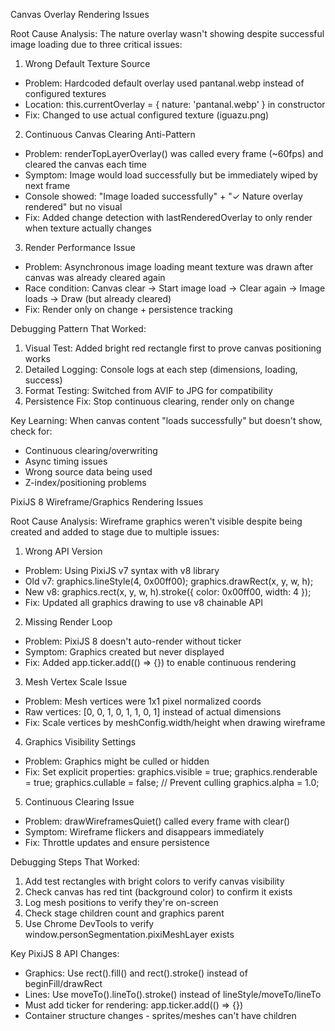 Canvas Overlay Rendering Issues

  Root Cause Analysis:
  The nature overlay wasn't showing despite successful
  image loading due to three critical issues:

  1. Wrong Default Texture Source

  - Problem: Hardcoded default overlay used pantanal.webp
  instead of configured textures
  - Location: this.currentOverlay = { nature: 
  'pantanal.webp' } in constructor
  - Fix: Changed to use actual configured texture
  (iguazu.png)

  2. Continuous Canvas Clearing Anti-Pattern

  - Problem: renderTopLayerOverlay() was called every
  frame (~60fps) and cleared the canvas each time
  - Symptom: Image would load successfully but be
  immediately wiped by next frame
  - Console showed: "Image loaded successfully" + "✓
  Nature overlay rendered" but no visual
  - Fix: Added change detection with lastRenderedOverlay
  to only render when texture actually changes

  3. Render Performance Issue

  - Problem: Asynchronous image loading meant texture was
  drawn after canvas was already cleared again
  - Race condition: Canvas clear → Start image load →
  Clear again → Image loads → Draw (but already cleared)
  - Fix: Render only on change + persistence tracking

  Debugging Pattern That Worked:
  1. Visual Test: Added bright red rectangle first to
  prove canvas positioning works
  2. Detailed Logging: Console logs at each step
  (dimensions, loading, success)
  3. Format Testing: Switched from AVIF to JPG for
  compatibility
  4. Persistence Fix: Stop continuous clearing, render
  only on change

  Key Learning: When canvas content "loads successfully"
  but doesn't show, check for:
  - Continuous clearing/overwriting
  - Async timing issues
  - Wrong source data being used
  - Z-index/positioning problems

PixiJS 8 Wireframe/Graphics Rendering Issues

  Root Cause Analysis:
  Wireframe graphics weren't visible despite being created
  and added to stage due to multiple issues:

  1. Wrong API Version
  - Problem: Using PixiJS v7 syntax with v8 library
  - Old v7: graphics.lineStyle(4, 0x00ff00); graphics.drawRect(x, y, w, h);
  - New v8: graphics.rect(x, y, w, h).stroke({ color: 0x00ff00, width: 4 });
  - Fix: Updated all graphics drawing to use v8 chainable API

  2. Missing Render Loop
  - Problem: PixiJS 8 doesn't auto-render without ticker
  - Symptom: Graphics created but never displayed
  - Fix: Added app.ticker.add(() => {}) to enable continuous rendering

  3. Mesh Vertex Scale Issue
  - Problem: Mesh vertices were 1x1 pixel normalized coords
  - Raw vertices: [0, 0, 1, 0, 1, 1, 0, 1] instead of actual dimensions
  - Fix: Scale vertices by meshConfig.width/height when drawing wireframe

  4. Graphics Visibility Settings
  - Problem: Graphics might be culled or hidden
  - Fix: Set explicit properties:
    graphics.visible = true;
    graphics.renderable = true;
    graphics.cullable = false; // Prevent culling
    graphics.alpha = 1.0;

  5. Continuous Clearing Issue
  - Problem: drawWireframesQuiet() called every frame with clear()
  - Symptom: Wireframe flickers and disappears immediately
  - Fix: Throttle updates and ensure persistence

  Debugging Steps That Worked:
  1. Add test rectangles with bright colors to verify canvas visibility
  2. Check canvas has red tint (background color) to confirm it exists
  3. Log mesh positions to verify they're on-screen
  4. Check stage children count and graphics parent
  5. Use Chrome DevTools to verify window.personSegmentation.pixiMeshLayer exists

  Key PixiJS 8 API Changes:
  - Graphics: Use rect().fill() and rect().stroke() instead of beginFill/drawRect
  - Lines: Use moveTo().lineTo().stroke() instead of lineStyle/moveTo/lineTo
  - Must add ticker for rendering: app.ticker.add(() => {})
  - Container structure changes - sprites/meshes can't have children